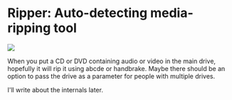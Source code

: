 Ripper: Auto-detecting media-ripping tool
=========================================

![](https://build.aetheria.co.uk/buildStatus/icon?job=ripper)

When you put a CD or DVD containing audio or video in the main drive, hopefully it will rip it using abcde or handbrake.
Maybe there should be an option to pass the drive as a parameter for people with multiple drives.

I'll write about the internals later.
